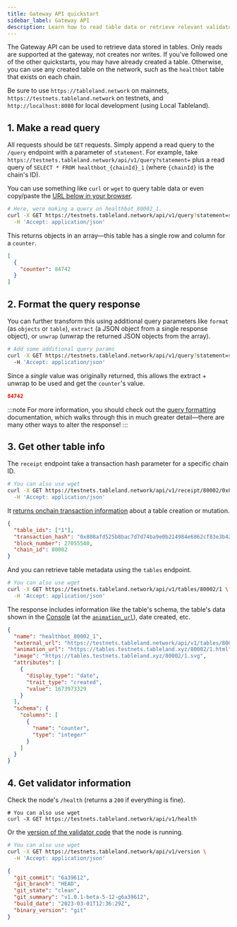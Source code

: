 ```yaml
---
title: Gateway API quickstart
sidebar_label: Gateway API
description: Learn how to read table data or retrieve relevant validator information.
---
```


The Gateway API can be used to retrieve data stored in tables. Only reads are supported at the gateway, not creates nor writes. If you've followed one of the other quickstarts, you may have already created a table. Otherwise, you can use any created table on the network, such as the `healthbot` table that exists on each chain.

Be sure to use `https://tableland.network` on mainnets, `https://testnets.tableland.network` on testnets, and `http://localhost:8080` for local development (using Local Tableland).

## 1. Make a read query

All requests should be `GET` requests. Simply append a read query to the `/query` endpoint with a parameter of `statement`. For example, take `https://testnets.tableland.network/api/v1/query?statement=` plus a read query of `SELECT * FROM healthbot_{chainId}_1` (where `{chainId}` is the chain's ID).

You can use something like `curl` or `wget` to query table data or even copy/paste the [URL below in your browser](https://testnets.tableland.network/api/v1/query?statement=select%20%2A%20from%20healthbot_80002_1).

```bash
# Here, were making a query on healthbot_80002_1.
curl -X GET https://testnets.tableland.network/api/v1/query?statement=select%20%2A%20from%20healthbot_80002_1 \
  -H 'Accept: application/json'
```

This returns objects in an array—this table has a single row and column for a `counter`.

```json
[
  {
    "counter": 84742
  }
]
```

## 2. Format the query response

You can further transform this using additional query parameters like `format` (as `objects` or `table`), `extract` (a JSON object from a single response object), or `unwrap` (unwrap the returned JSON objects from the array).

```bash
# Add some additional query params
curl -X GET https://testnets.tableland.network/api/v1/query?statement=select%20%2A%20from%20healthbot_80002_1&format=objects&unwrap=true&extract=true \
  -H 'Accept: application/json'
```

Since a _single_ value was originally returned, this allows the extract + unwrap to be used and get the `counter`'s value.

```json
84742
```

:::note
For more information, you should check out the [query formatting](/validator/api/query-formatting) documentation, which walks through this in much greater detail—there are many other ways to alter the response!
:::

## 3. Get other table info

The `receipt` endpoint take a transaction hash parameter for a specific chain ID.

```bash
# You can also use wget
curl -X GET https://testnets.tableland.network/api/v1/receipt/80002/0x808afd525b8bac7d7d74ba9e0b214984e6862cf83e3b42cb181f8f415be57c9e \
  -H 'Accept: application/json'
```

It [returns onchain transaction information](https://testnets.tableland.network/api/v1/receipt/80002/0x808afd525b8bac7d7d74ba9e0b214984e6862cf83e3b42cb181f8f415be57c9e) about a table creation or mutation.

```json
{
  "table_ids": ["1"],
  "transaction_hash": "0x808afd525b8bac7d7d74ba9e0b214984e6862cf83e3b42cb181f8f415be57c9e",
  "block_number": 27055540,
  "chain_id": 80002
}
```

And you can retrieve table metadata using the `tables` endpoint.

```bash
# You can also use wget
curl -X GET https://testnets.tableland.network/api/v1/tables/80002/1 \
  -H 'Accept: application/json'
```

The response includes information like the table's schema, the table's data shown in the [Console](https://console.tableland.xyz/) (at the [`animation_url`](https://tables.testnets.tableland.xyz/80002/1.html)), date created, etc.

```json
{
  "name": "healthbot_80002_1",
  "external_url": "https://testnets.tableland.network/api/v1/tables/80002/1",
  "animation_url": "https://tables.testnets.tableland.xyz/80002/1.html",
  "image": "https://tables.testnets.tableland.xyz/80002/1.svg",
  "attributes": [
    {
      "display_type": "date",
      "trait_type": "created",
      "value": 1673973329
    }
  ],
  "schema": {
    "columns": [
      {
        "name": "counter",
        "type": "integer"
      }
    ]
  }
}
```

## 4. Get validator information

Check the node's `/health` (returns a `200` if everything is fine).

```shell
# You can also use wget
curl -X GET https://testnets.tableland.network/api/v1/health
```

Or the [version of the validator code](https://github.com/tablelandnetwork/go-tableland/commits/main) that the node is running.

```bash
# You can also use wget
curl -X GET https://testnets.tableland.network/api/v1/version \
  -H 'Accept: application/json'
```

```json
{
  "git_commit": "6a39612",
  "git_branch": "HEAD",
  "git_state": "clean",
  "git_summary": "v1.0.1-beta-5-12-g6a39612",
  "build_date": "2023-03-01T12:36:29Z",
  "binary_version": "git"
}
```
